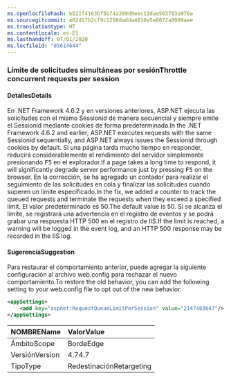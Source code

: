 ```yaml
---
ms.openlocfilehash: b521f4163bf5bf4a369d0eec12dae503703a976e
ms.sourcegitcommit: e02d17b2cf9c1258dadda4810a5e6072a0089aee
ms.translationtype: HT
ms.contentlocale: es-ES
ms.lasthandoff: 07/01/2020
ms.locfileid: "85614644"
---
```

### <a name="throttle-concurrent-requests-per-session"></a><span data-ttu-id="4df18-101">Límite de solicitudes simultáneas por sesión</span><span class="sxs-lookup"><span data-stu-id="4df18-101">Throttle concurrent requests per session</span></span>

#### <a name="details"></a><span data-ttu-id="4df18-102">Detalles</span><span class="sxs-lookup"><span data-stu-id="4df18-102">Details</span></span>

<span data-ttu-id="4df18-103">En .NET Framework 4.6.2 y en versiones anteriores, ASP.NET ejecuta las solicitudes con el mismo Sessionid de manera secuencial y siempre emite el Sessionid mediante cookies de forma predeterminada.</span><span class="sxs-lookup"><span data-stu-id="4df18-103">In the .NET Framework 4.6.2 and earlier, ASP.NET executes requests with the same Sessionid sequentially, and ASP.NET always issues the Sessionid through cookies by default.</span></span> <span data-ttu-id="4df18-104">Si una página tarda mucho tiempo en responder, reducirá considerablemente el rendimiento del servidor simplemente presionando <kbd>F5</kbd> en el explorador.</span><span class="sxs-lookup"><span data-stu-id="4df18-104">If a page takes a long time to respond, it will significantly degrade server performance just by pressing <kbd>F5</kbd> on the browser.</span></span> <span data-ttu-id="4df18-105">En la corrección, se ha agregado un contador para realizar el seguimiento de las solicitudes en cola y finalizar las solicitudes cuando superen un límite especificado.</span><span class="sxs-lookup"><span data-stu-id="4df18-105">In the fix, we added a counter to track the queued requests and terminate the requests when they exceed a specified limit.</span></span> <span data-ttu-id="4df18-106">El valor predeterminado es 50.</span><span class="sxs-lookup"><span data-stu-id="4df18-106">The default value is 50.</span></span> <span data-ttu-id="4df18-107">Si se alcanza el límite, se registrará una advertencia en el registro de eventos y se podrá grabar una respuesta HTTP 500 en el registro de IIS.</span><span class="sxs-lookup"><span data-stu-id="4df18-107">If the limit is reached, a warning will be logged in the event log, and an HTTP 500 response may be recorded in the IIS log.</span></span>

#### <a name="suggestion"></a><span data-ttu-id="4df18-108">Sugerencia</span><span class="sxs-lookup"><span data-stu-id="4df18-108">Suggestion</span></span>

<span data-ttu-id="4df18-109">Para restaurar el comportamiento anterior, puede agregar la siguiente configuración al archivo web.config para rechazar el nuevo comportamiento.</span><span class="sxs-lookup"><span data-stu-id="4df18-109">To restore the old behavior, you can add the following setting to your web.config file to opt out of the new behavior.</span></span>

```xml
<appSettings>
    <add key="aspnet:RequestQueueLimitPerSession" value="2147483647"/>
</appSettings>
```

| <span data-ttu-id="4df18-110">NOMBRE</span><span class="sxs-lookup"><span data-stu-id="4df18-110">Name</span></span>    | <span data-ttu-id="4df18-111">Valor</span><span class="sxs-lookup"><span data-stu-id="4df18-111">Value</span></span>       |
|:--------|:------------|
| <span data-ttu-id="4df18-112">Ámbito</span><span class="sxs-lookup"><span data-stu-id="4df18-112">Scope</span></span>   | <span data-ttu-id="4df18-113">Borde</span><span class="sxs-lookup"><span data-stu-id="4df18-113">Edge</span></span>        |
| <span data-ttu-id="4df18-114">Versión</span><span class="sxs-lookup"><span data-stu-id="4df18-114">Version</span></span> | <span data-ttu-id="4df18-115">4.7</span><span class="sxs-lookup"><span data-stu-id="4df18-115">4.7</span></span>         |
| <span data-ttu-id="4df18-116">Tipo</span><span class="sxs-lookup"><span data-stu-id="4df18-116">Type</span></span>    | <span data-ttu-id="4df18-117">Redestinación</span><span class="sxs-lookup"><span data-stu-id="4df18-117">Retargeting</span></span> |

